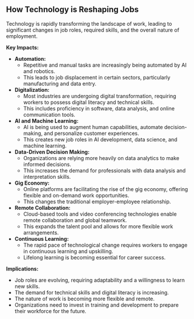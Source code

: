## How Technology is Reshaping Jobs

Technology is rapidly transforming the landscape of work, leading to significant changes in job roles, required skills, and the overall nature of employment.

**Key Impacts:**

* **Automation:**
    * Repetitive and manual tasks are increasingly being automated by AI and robotics.
    * This leads to job displacement in certain sectors, particularly manufacturing and data entry.
* **Digitalization:**
    * Most industries are undergoing digital transformation, requiring workers to possess digital literacy and technical skills.
    * This includes proficiency in software, data analysis, and online communication tools.
* **AI and Machine Learning:**
    * AI is being used to augment human capabilities, automate decision-making, and personalize customer experiences.
    * This creates new job roles in AI development, data science, and machine learning.
* **Data-Driven Decision Making:**
    * Organizations are relying more heavily on data analytics to make informed decisions.
    * This increases the demand for professionals with data analysis and interpretation skills.
* **Gig Economy:**
    * Online platforms are facilitating the rise of the gig economy, offering flexible and on-demand work opportunities.
    * This changes the traditional employer-employee relationship.
* **Remote Collaboration:**
    * Cloud-based tools and video conferencing technologies enable remote collaboration and global teamwork.
    * This expands the talent pool and allows for more flexible work arrangements.
* **Continuous Learning:**
    * The rapid pace of technological change requires workers to engage in continuous learning and upskilling.
    * Lifelong learning is becoming essential for career success.

**Implications:**

* Job roles are evolving, requiring adaptability and a willingness to learn new skills.
* The demand for technical skills and digital literacy is increasing.
* The nature of work is becoming more flexible and remote.
* Organizations need to invest in training and development to prepare their workforce for the future.
